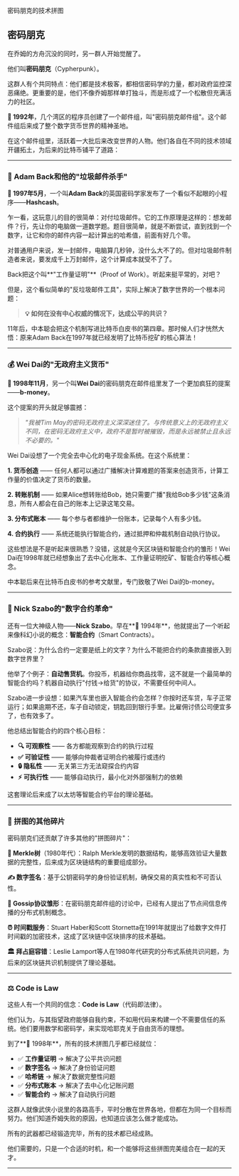 密码朋克的技术拼图

## 密码朋克

在乔姆的方舟沉没的同时，另一群人开始觉醒了。

他们叫**密码朋克**（Cypherpunk）。

这群人有个共同特点：他们都是技术极客，都相信密码学的力量，都对政府监控深恶痛绝。更重要的是，他们不像乔姆那样单打独斗，而是形成了一个松散但充满活力的社区。

**📅 1992年**，几个湾区的程序员创建了一个邮件组，叫"密码朋克邮件组"。这个邮件组后来成了整个数字货币世界的精神圣地。

在这个邮件组里，活跃着一大批后来改变世界的人物。他们各自在不同的技术领域开疆拓土，为后来的比特币铺平了道路：

---

### 🔨 Adam Back和他的"垃圾邮件杀手"

**📅 1997年5月**，一个叫**Adam Back**的英国密码学家发布了一个看似不起眼的小程序——**Hashcash**。

乍一看，这玩意儿的目的很简单：对付垃圾邮件。它的工作原理是这样的：想发邮件？行，先让你的电脑做一道数学题。题目很简单，就是不断尝试，直到找到一个数字，让它和你的邮件内容一起计算出的哈希值，前面有好几个零。

对普通用户来说，发一封邮件，电脑算几秒钟，没什么大不了的。但对垃圾邮件制造者来说，要发成千上万封邮件，这个计算成本就受不了了。

Back把这个叫**"工作量证明"**（Proof of Work）。听起来挺平常的，对吧？

但是，这个看似简单的"反垃圾邮件工具"，实际上解决了数字世界的一个根本问题：

> **💡 如何在没有中心权威的情况下，达成公平的共识？**

11年后，中本聪会把这个机制写进比特币白皮书的第四章。那时候人们才恍然大悟：原来Adam Back在1997年就已经发明了比特币挖矿的核心算法！

---

### 💰 Wei Dai的"无政府主义货币"

**📅 1998年11月**，另一个叫**Wei Dai**的密码朋克在邮件组里发了一个更加疯狂的提案——**b-money**。

这个提案的开头就足够震撼：

> *"我被Tim May的密码无政府主义深深迷住了。与传统意义上的无政府主义不同，在密码无政府主义中，政府不是暂时被摧毁，而是永远被禁止且永远不必要的。"*

Wei Dai设想了一个完全去中心化的电子现金系统。在这个系统里：

**1. 货币创造** —— 任何人都可以通过广播解决计算难题的答案来创造货币，计算工作量的价值决定了货币的数量。

**2. 转账机制** —— 如果Alice想转账给Bob，她只需要广播"我给Bob多少钱"这条消息，所有人都会在自己的账本上记录这笔交易。

**3. 分布式账本** —— 每个参与者都维护一份账本，记录每个人有多少钱。

**4. 合约执行** —— 系统还能执行智能合约，通过抵押和仲裁机制自动执行协议。

这些想法是不是听起来很熟悉？没错，这就是今天区块链和智能合约的雏形！Wei Dai在1998年就已经想象出了去中心化账本、工作量证明挖矿、智能合约等核心概念。

中本聪后来在比特币白皮书的参考文献里，专门致敬了Wei Dai的b-money。

---

### 📜 Nick Szabo的"数字合约革命"

还有一位大神级人物——**Nick Szabo**。早在**📅 1994年**，他就提出了一个听起来像科幻小说的概念：**智能合约**（Smart Contracts）。

Szabo说：为什么合约一定要是纸上的文字？为什么不能把合约的条款直接嵌入到数字世界里？

他举了个例子：**自动售货机**。你投币，机器给你商品找零，这不就是一个最简单的智能合约吗？机器自动执行"付钱→给货"的协议，不需要任何中间人。

Szabo进一步设想：如果汽车里也嵌入智能合约会怎样？你按时还车贷，车子正常运行；如果逾期不还，车子自动锁定，钥匙回到银行手里。比雇佣讨债公司便宜多了，也有效多了。

他总结出智能合约的四个核心目标：

- **🔍 可观察性** —— 各方都能观察到合约的执行过程
- **✅ 可验证性** —— 能够向仲裁者证明合约被履行或违约  
- **🔒 隐私性** —— 无关第三方无法窥探合约内容
- **⚡ 可执行性** —— 能够自动执行，最小化对外部强制力的依赖

这套理论后来成了以太坊等智能合约平台的理论基础。

---

### 🧩 拼图的其他碎片

密码朋克们还贡献了许多其他的"拼图碎片"：

**🌳 Merkle树**（1980年代）：Ralph Merkle发明的数据结构，能够高效验证大量数据的完整性，后来成为区块链结构的重要组成部分。

**✍️ 数字签名**：基于公钥密码学的身份验证机制，确保交易的真实性和不可否认性。

**📡 Gossip协议雏形**：在密码朋克邮件组的讨论中，已经有人提出了节点间信息传播的分布式机制概念。

**⏰ 时间戳服务**：Stuart Haber和Scott Stornetta在1991年就提出了给数字文件打时间戳的加密技术，这成了区块链中区块排序的技术基础。

**🏛️ 拜占庭容错**：Leslie Lamport等人在1980年代研究的分布式系统共识问题，为后来的区块链共识机制提供了理论基础。

---

### ⚖️ Code is Law

这些人有一个共同的信念：**Code is Law**（代码即法律）。

他们认为，与其指望政府能够自我约束，不如用代码来构建一个不需要信任的系统。他们要用数学和密码学，来实现哈耶克关于自由货币的理想。

到了**📅 1998年**，所有的技术拼图几乎都已经就位：

- ✅ **工作量证明** → 解决了公平共识问题
- ✅ **数字签名** → 解决了身份验证问题  
- ✅ **哈希链** → 解决了数据完整性问题
- ✅ **分布式账本** → 解决了去中心化记账问题
- ✅ **智能合约** → 解决了自动执行问题

这群人就像武侠小说里的各路高手，平时分散在世界各地，但都在为同一个目标而努力。他们知道乔姆失败的原因，也知道应该怎么做才能成功。

所有的武器都已经锻造完毕，所有的技术都已经成熟。

他们需要的，只是一个合适的时机，和一个能够将这些拼图完美组合在一起的天才。

---
